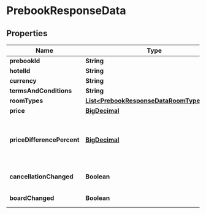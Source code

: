 

# PrebookResponseData

## Properties

Name | Type | Description | Notes
------------ | ------------- | ------------- | -------------
**prebookId** | **String** |  |  [optional]
**hotelId** | **String** |  |  [optional]
**currency** | **String** |  |  [optional]
**termsAndConditions** | **String** |  |  [optional]
**roomTypes** | [**List&lt;PrebookResponseDataRoomTypesInner&gt;**](PrebookResponseDataRoomTypesInner.md) |  |  [optional]
**price** | [**BigDecimal**](BigDecimal.md) |  |  [optional]
**priceDifferencePercent** | [**BigDecimal**](BigDecimal.md) | the difference percentage if rate price has changed |  [optional]
**cancellationChanged** | **Boolean** | has cancellation changed |  [optional]
**boardChanged** | **Boolean** | has board changed |  [optional]




